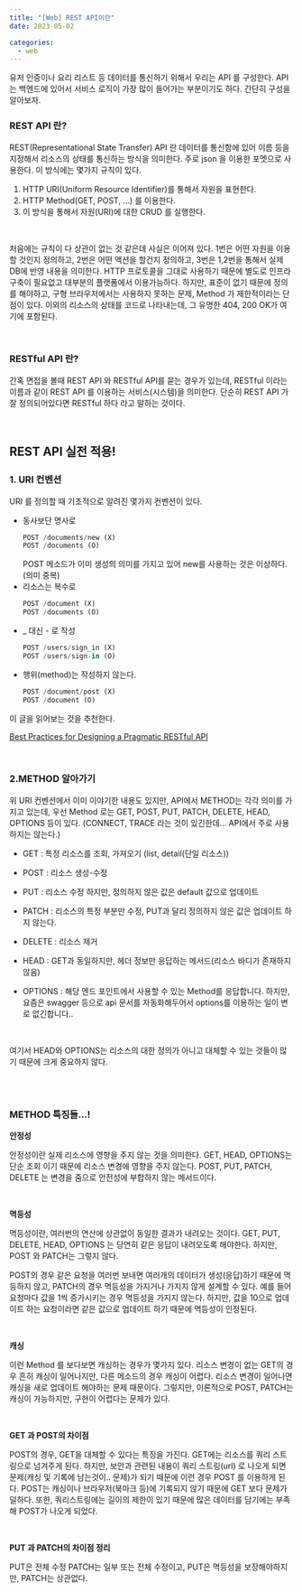 ```yaml
---
title: "[Web] REST API이란"
date: 2023-05-02

categories:
  - web
---
```


유저 인증이나 요리 리스트 등 데이터를 통신하기 위해서 우리는 API 를 구성한다. API 는 백엔드에 있어서 서비스 로직이 가장 많이 들어가는 부분이기도 하다. 간단히 구성을 알아보자.

### REST API 란?

REST(Representational State Transfer) API 란 데이터를 통신함에 있어 이름 등을 지정해서 리소스의 상태를 통신하는 방식을 의미한다. 주로 json 을 이용한 포멧으로 사용한다. 이 방식에는 몇가지 규칙이 있다.

1. HTTP URI(Uniform Resource Identifier)를 통해서 자원을 표현한다.
2. HTTP Method(GET, POST, …) 를 이용한다.
3. 이 방식을 통해서 자원(URI)에 대한 CRUD 를 실행한다.

<br>

처음에는 규칙이 다 상관이 없는 것 같은데 사실은 이어져 있다. 1번은 어떤 자원을 이용할 것인지 정의하고, 2번은 어떤 액션을 할건지 정의하고, 3번은 1,2번을 통해서 실제 DB에 반영 내용을 의미한다. HTTP 프로토콜을 그대로 사용하기 때문에 별도로 인프라 구축이 필요없고 대부분의 플랫폼에서 이용가능하다. 하지만, 표준이 없기 때문에 정의를 해야하고, 구형 브라우저에서는 사용하지 못하는 문제, Method 가 제한적이라는 단점이 있다. 이외의 리소스의 상태를 코드로 나타내는데, 그 유명한 404, 200 OK가 여기에 포함된다.

<br>

### RESTful API 란?

간혹 면접을 볼때 REST API 와 RESTful API를 묻는 경우가 있는데, RESTful 이라는 이름과 같이 REST API 를 이용하는 서비스(시스템)을 의미한다. 단순히 REST API 가 잘 정의되어있다면 RESTful 하다 라고 말하는 것이다.

<br>

## **REST API 실전 적용!**

### 1. URI **컨벤션**

URI 를 정의할 때 기초적으로 알려진 몇가지 컨벤션이 있다.

- 동사보단 명사로
  ```python
  POST /documents/new (X)
  POST /documents (O)
  ```
  POST 메소드가 이미 생성의 의미를 가지고 있어 new를 사용하는 것은 이상하다. (의미 중복)
- 리소스는 복수로
  ```python
  POST /document (X)
  POST /documents (O)
  ```
- \_ 대신 - 로 작성
  ```python
  POST /users/sign_in (X)
  POST /users/sign-in (O)
  ```
- 행위(method)는 작성하지 않는다.
  ```python
  POST /document/post (X)
  POST /document (O)
  ```

이 글을 읽어보는 것을 추천한다.

[Best Practices for Designing a Pragmatic RESTful API](https://www.vinaysahni.com/best-practices-for-a-pragmatic-restful-api#restful)

<br>

### 2.METHOD 알아가기

위 URI 컨벤션에서 이미 이야기한 내용도 있지만, API에서 METHOD는 각각 의미를 가지고 있는데, 우선 Method 로는 GET, POST, PUT, PATCH, DELETE, HEAD, OPTIONS 등이 있다. (CONNECT, TRACE 라는 것이 있긴한데… API에서 주로 사용하지는 않는다.)

- GET : 특정 리소스를 조회, 가져오기 (list, detail(단일 리소스))

- POST : 리소스 생성-수정

- PUT : 리소스 수정 하지만, 정의하지 않은 값은 default 값으로 업데이트

- PATCH : 리소스의 특정 부분만 수정, PUT과 달리 정의하지 않은 값은 업데이트 하지 않는다.

- DELETE : 리소스 제거

- HEAD : GET과 동일하지만, 헤더 정보만 응답하는 메서드(리소스 바디가 존재하지 않음)

- OPTIONS : 해당 엔드 포인트에서 사용할 수 있는 Method를 응답합니다. 하지만, 요즘은 swagger 등으로 api 문서를 자동화해두어서 options를 이용하는 일이 변로 없긴합니다..

<br>

여기서 HEAD와 OPTIONS는 리소스의 대한 정의가 아니고 대체할 수 있는 것들이 많기 때문에 크게 중요하지 않다.

<br>
<br>

### METHOD 특징들…!

**안정성**

안정성이란 실제 리소스에 영향을 주지 않는 것을 의미한다. GET, HEAD, OPTIONS는 단순 조회 이기 때문에 리소스 변경에 영향을 주지 않는다. POST, PUT, PATCH, DELETE 는 변경을 줌으로 안전성에 부합하지 않는 메서드이다.

<br>

**멱등성**

멱등성이란, 여러번의 연산에 상관없이 동일한 결과가 내려오는 것이다. GET, PUT, DELETE, HEAD, OPTIONS 는 당연히 같은 응답이 내려오도록 해야한다. 하지만, POST 와 PATCH는 그렇지 않다.

POST의 경우 같은 요청을 여러번 보내면 여러개의 데이터가 생성(응답)하기 때문에 멱등하지 않고, PATCH의 경우 멱등성을 가지거나 가지지 않게 설계할 수 있다. 예를 들어 요청마다 값을 1씩 증가시키는 경우 멱등성을 가지지 않는다. 하지만, 값을 10으로 업데이트 하는 요청이라면 같은 값으로 업데이트 하기 때문에 멱등성이 인정된다.

<br>

**캐싱**

이런 Method 를 보다보면 캐싱하는 경우가 몇가지 있다. 리소스 변경이 없는 GET의 경우 흔히 캐싱이 일어나지만, 다른 메소드의 경우 캐싱이 어렵다. 리소스 변경이 일어나면 캐싱을 새로 업데이트 해야하는 문제 때문이다. 그렇지만, 이론적으로 POST, PATCH는 캐싱이 가능하지만, 구현이 어렵다는 문제가 있다.

<br>

**GET 과 POST의 차이점**

POST의 경우, GET을 대체할 수 있다는 특징을 가진다. GET에는 리소스를 쿼리 스트링으로 넘겨주게 된다. 하지만, 보안과 관련된 내용이 쿼리 스트링(url) 로 나오게 되면 문제(캐싱 및 기록에 남는것이.. 문제)가 되기 때문에 이런 경우 POST 를 이용하게 된다. POST는 캐싱이나 브라우저(북마크 등)에 기록되지 않기 때문에 GET 보다 문제가 덜하다. 또한, 쿼리스트링에는 길이의 제한이 있기 때문에 많은 데이터를 담기에는 부족해 POST가 나오게 되었다.

<br>

**PUT 과 PATCH의 차이점 정리**

PUT은 전체 수정 PATCH는 일부 또는 전체 수정이고, PUT은 멱등성을 보장해야하지만, PATCH는 상관없다.

<br>
<br>
